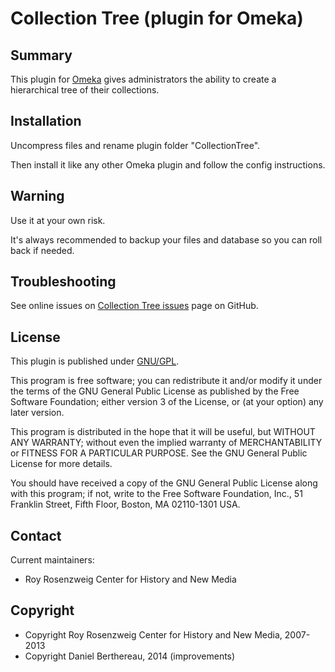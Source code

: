 Collection Tree (plugin for Omeka)
==================================


Summary
-------

This plugin for [Omeka] gives administrators the ability to create a
hierarchical tree of their collections.


Installation
------------

Uncompress files and rename plugin folder "CollectionTree".

Then install it like any other Omeka plugin and follow the config instructions.


Warning
-------

Use it at your own risk.

It's always recommended to backup your files and database so you can roll back
if needed.


Troubleshooting
---------------

See online issues on [Collection Tree issues] page on GitHub.


License
-------

This plugin is published under [GNU/GPL].

This program is free software; you can redistribute it and/or modify it under
the terms of the GNU General Public License as published by the Free Software
Foundation; either version 3 of the License, or (at your option) any later
version.

This program is distributed in the hope that it will be useful, but WITHOUT
ANY WARRANTY; without even the implied warranty of MERCHANTABILITY or FITNESS
FOR A PARTICULAR PURPOSE. See the GNU General Public License for more
details.

You should have received a copy of the GNU General Public License along with
this program; if not, write to the Free Software Foundation, Inc.,
51 Franklin Street, Fifth Floor, Boston, MA 02110-1301 USA.


Contact
-------

Current maintainers:

* Roy Rosenzweig Center for History and New Media


Copyright
---------

* Copyright Roy Rosenzweig Center for History and New Media, 2007-2013
* Copyright Daniel Berthereau, 2014 (improvements)


[Omeka]: https://omeka.org
[Collection Tree]: https://github.com/Omeka/plugin-CollectionTree
[Collection Tree issues]: https://github.com/Omeka/plugin-CollectionTree/issues
[GNU/GPL]: https://www.gnu.org/licenses/gpl-3.0.html "GNU/GPL v3"
[Daniel-KM]: https://github.com/Daniel-KM "Daniel Berthereau"
